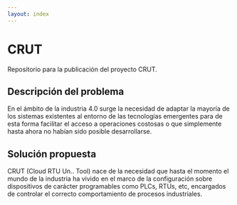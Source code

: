 ```yaml
---
layout: index
---
```


# CRUT
Repositorio para la publicación del proyecto CRUT.


## Descripción del problema

En el ámbito de la industria 4.0 surge la necesidad de adaptar la mayoría de los sistemas existentes al entorno de las tecnologías emergentes para de esta forma facilitar el acceso a operaciones costosas o que simplemente hasta ahora no habían sido posible desarrollarse.


## Solución propuesta
CRUT (Cloud RTU Un.. Tool) nace de la necesidad que hasta el momento el mundo de la industria ha vivido en el marco de la configuración sobre dispositivos de carácter programables como PLCs, RTUs, etc, encargados de controlar el correcto comportamiento de procesos industriales.